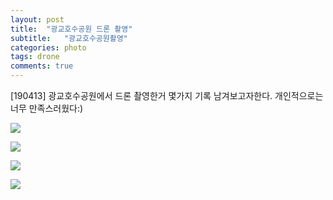 ```yaml
---
layout: post
title:  "광교호수공원 드론 촬영"
subtitle:   "광교호수공원촬영"
categories: photo
tags: drone
comments: true
---
```


[190413] 광교호수공원에서 드론 촬영한거 몇가지 기록 남겨보고자한다. 개인적으로는 너무 만족스러웠다:)

![](https://eagle705.github.io/_posts/assets/img/광교호수1_웹용.jpg)


![](https://eagle705.github.io/_posts/assets/img/광교호수2_웹용.jpg)


![](https://eagle705.github.io/_posts/assets/img/광교호수3_웹용.jpg)


![](https://eagle705.github.io/_posts/assets/img/광교호수4_웹용.jpg)
